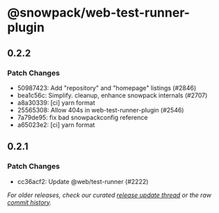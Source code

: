 # @snowpack/web-test-runner-plugin

## 0.2.2

### Patch Changes

- 50987423: Add "repository" and "homepage" listings (#2846) <Westbrook Johnson>
- bea1c56c: Simplify. cleanup, enhance snowpack internals (#2707)
- a8a30339: [ci] yarn format
- 25565308: Allow 404s in web-test-runner-plugin (#2546) <Lars den Bakker>
- 7a79de95: fix bad snowpackconfig reference
- a65023e2: [ci] yarn format

## 0.2.1

### Patch Changes

- cc36acf2: Update @web/test-runner (#2222) <David Bailey>

_For older releases, check our curated [release update thread](https://github.com/withastro/snowpack/discussions/1183) or the raw [commit history](https://github.com/withastro/snowpack/commits/main/plugins/web-test-runner-plugin)._
